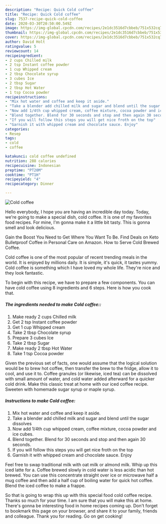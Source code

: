 ```yaml
---
description: "Recipe: Quick Cold coffee"
title: "Recipe: Quick Cold coffee"
slug: 7537-recipe-quick-cold-coffee
date: 2020-03-30T20:50:00.549Z
image: https://img-global.cpcdn.com/recipes/2e1dc3516d7cbbeb/751x532cq70/cold-coffee-recipe-main-photo.jpg
thumbnail: https://img-global.cpcdn.com/recipes/2e1dc3516d7cbbeb/751x532cq70/cold-coffee-recipe-main-photo.jpg
cover: https://img-global.cpcdn.com/recipes/2e1dc3516d7cbbeb/751x532cq70/cold-coffee-recipe-main-photo.jpg
author: David Holt
ratingvalue: 5
reviewcount: 14
recipeingredient:
- 2 cups Chilled milk
- 2 tsp Instant coffee powder
- 1 cup Whipped cream
- 2 tbsp Chocolate syrup
- 3 cubes Ice
- 2 tbsp Sugar
- 2 tbsp Hot Water
- 1 tsp Cocoa powder
recipeinstructions:
- "Mix hot water and coffee and keep it aside."
- "Take a blender add chilled milk and sugar and blend until the sugar dissolves"
- "Now add 1/4th cup whipped cream, coffee mixture, cocoa powder and ice cubes."
- "Blend together. Blend for 30 seconds and stop and then again 30 seconds."
- "If you will follow this steps you will get nice froth on the top"
- "Garnish it with whipped cream and chocolate sauce. Enjoy"
categories:
- Resep
tags:
- cold
- coffee

katakunci: cold coffee undefined
nutrition: 288 calories
recipecuisine: Indonesian
preptime: "PT20M"
cooktime: "PT1H"
recipeyield: "4"
recipecategory: Dinner

---
```



![Cold coffee](https://img-global.cpcdn.com/recipes/2e1dc3516d7cbbeb/751x532cq70/cold-coffee-recipe-main-photo.jpg)

Hello everybody, I hope you are having an incredible day today. Today, we're going to make a special dish, cold coffee. It is one of my favorites food recipes. For mine, I'm gonna make it a little bit tasty. This is gonna smell and look delicious.

Gain the Boost You Need to Get Where You Want To Be. Find Deals on Keto Bulletproof Coffee in Personal Care on Amazon. How to Serve Cold Brewed Coffee.

Cold coffee is one of the most popular of recent trending meals in the world. It is enjoyed by millions daily. It is simple, it's quick, it tastes yummy. Cold coffee is something which I have loved my whole life. They're nice and they look fantastic.


To begin with this recipe, we have to prepare a few components. You can have cold coffee using 8 ingredients and 6 steps. Here is how you cook that.

##### The ingredients needed to make Cold coffee::

1. Make ready 2 cups Chilled milk
1. Get 2 tsp Instant coffee powder
1. Get 1 cup Whipped cream
1. Take 2 tbsp Chocolate syrup
1. Prepare 3 cubes Ice
1. Take 2 tbsp Sugar
1. Make ready 2 tbsp Hot Water
1. Take 1 tsp Cocoa powder


Given the previous set of facts, one would assume that the logical solution would be to brew hot coffee, then transfer the brew to the fridge, allow it to cool, and use it to. Coffee granules (or likewise, iced tea) can be dissolved with small amount of water, and cold water added afterward for a quicker cold drink. Make this classic treat at home with our iced coffee recipe. Sweeten with homemade sugar syrup or maple syrup. 

##### Instructions to make Cold coffee:

1. Mix hot water and coffee and keep it aside.
1. Take a blender add chilled milk and sugar and blend until the sugar dissolves
1. Now add 1/4th cup whipped cream, coffee mixture, cocoa powder and ice cubes.
1. Blend together. Blend for 30 seconds and stop and then again 30 seconds.
1. If you will follow this steps you will get nice froth on the top
1. Garnish it with whipped cream and chocolate sauce. Enjoy


Feel free to swap traditional milk with oat milk or almond milk. Whip up this iced latte for a. Coffee brewed slowly in cold water is less acidic than hot brewed. You can use this concentrate straight over ice or microwave half a mug coffee and then add a half cup of boiling water for quick hot coffee. Blend the iced coffee to make a frappe. 

So that is going to wrap this up with this special food cold coffee recipe. Thanks so much for your time. I am sure that you will make this at home. There's gonna be interesting food in home recipes coming up. Don't forget to bookmark this page on your browser, and share it to your family, friends and colleague. Thank you for reading. Go on get cooking!
